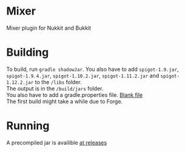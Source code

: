 # Mixer
Mixer plugin for Nukkit and Bukkit


# Building
To build, run `gradle shadowJar`. You also have to add `spigot-1.9.jar`, `spigot-1.9.4.jar`, `spigot-1.10.2.jar`, `spigot-1.11.2.jar` and `spigot-1.12.2.jar` to the `/libs` folder.  
The output is in the `/build/jars` folder.  
You also have to add a gradle.properties file. [Blank file](https://github.com/funniray/Mixer/raw/5ec6556a4b96fc10c2d6f6fae5f71ea9ceed0047/gradle.properties)  
The first build might take a while due to Forge.  
  
# Running  
A precompiled jar is availible [at releases](https://github.com/funniray/Mixer/releases)
